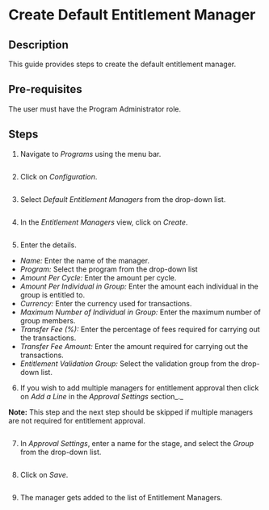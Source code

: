 # Create Default Entitlement Manager

## Description

This guide provides steps to create the default entitlement manager.

## Pre-requisites

The user must have the Program Administrator role.

## Steps

1. Navigate to _Programs_ using the menu bar.

<figure><img src="../../../../../../.gitbook/assets/conf-entitlement-manager-home.PNG" alt=""><figcaption></figcaption></figure>

2. Click on _Configuration_.

<figure><img src="../../../../../../.gitbook/assets/conf-entitlement-manager-conf.PNG" alt=""><figcaption></figcaption></figure>

3. Select _Default Entitlement Managers_ from the drop-down list.

<figure><img src="../../../../../../.gitbook/assets/conf-entitlement-manager-dropdown.PNG" alt=""><figcaption></figcaption></figure>

4. In the _Entitlement Managers_ view, click on _Create_.

<figure><img src="../../../../../../.gitbook/assets/conf-entitlement-manager-create (1).PNG" alt=""><figcaption></figcaption></figure>

5. Enter the details.

* _Name:_ Enter the name of the manager.
* _Program:_ Select the program from the drop-down list
* _Amount Per Cycle:_ Enter the amount per cycle.
* _Amount Per Individual in Group:_ Enter the amount each individual in the group is entitled to.
* _Currency:_ Enter the currency used for transactions.
* _Maximum Number of Individual in Group:_ Enter the maximum number of group members.
* _Transfer Fee (%):_ Enter the percentage of fees required for carrying out the transactions.
* _Transfer Fee Amount:_ Enter the amount required for carrying out the transactions.
* _Entitlement Validation Group:_ Select the validation group from the drop-down list.

6. If you wish to add multiple managers for entitlement approval then click on _Add a Line_ in the _Approval Settings_ section\_.\_

**Note:** This step and the next step should be skipped if multiple managers are not required for entitlement approval.

<figure><img src="../../../../../../.gitbook/assets/conf-entitlement-manager-details.PNG" alt=""><figcaption></figcaption></figure>

7. In _Approval Settings_, enter a name for the stage, and select the _Group_ from the drop-down list.

<figure><img src="../../../../../../.gitbook/assets/default-manager-addline (1).png" alt=""><figcaption></figcaption></figure>

8. Click on _Save_.

<figure><img src="../../../../../../.gitbook/assets/default-manager-save.png" alt=""><figcaption></figcaption></figure>

9. The manager gets added to the list of Entitlement Managers.

<figure><img src="../../../../../../.gitbook/assets/conf-entitlement-manager-result (2).PNG" alt=""><figcaption></figcaption></figure>
